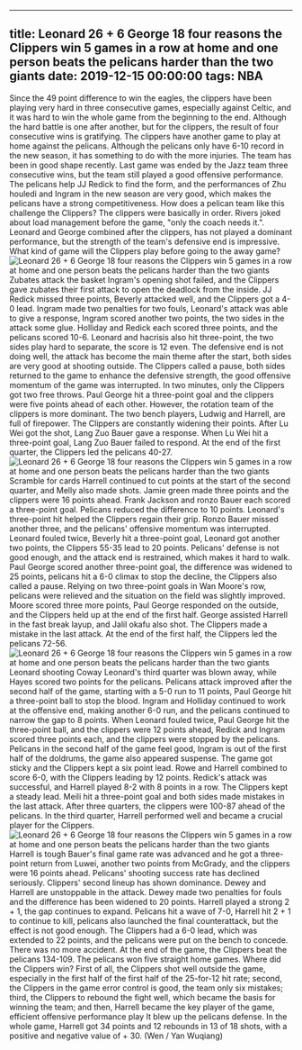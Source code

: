 
---
title: Leonard 26 + 6 George 18 four reasons the Clippers win 5 games in a row at home and one person beats the pelicans harder than the two giants
date: 2019-12-15 00:00:00
tags:  NBA
---
Since the 49 point difference to win the eagles, the clippers have been playing very hard in three consecutive games, especially against Celtic, and it was hard to win the whole game from the beginning to the end. Although the hard battle is one after another, but for the clippers, the result of four consecutive wins is gratifying. The clippers have another game to play at home against the pelicans.
Although the pelicans only have 6-10 record in the new season, it has something to do with the more injuries. The team has been in good shape recently. Last game was ended by the Jazz team three consecutive wins, but the team still played a good offensive performance. The pelicans help JJ Redick to find the form, and the performances of Zhu houledi and Ingram in the new season are very good, which makes the pelicans have a strong competitiveness.
How does a pelican team like this challenge the Clippers? The clippers were basically in order. Rivers joked about load management before the game, "only the coach needs it.". Leonard and George combined after the clippers, has not played a dominant performance, but the strength of the team's defensive end is impressive. What kind of game will the Clippers play before going to the away game?
![Leonard 26 + 6 George 18 four reasons the Clippers win 5 games in a row at home and one person beats the pelicans harder than the two giants](1e8df89b53744f488faab95f0cccc86c.jpg)
Zubates attack the basket
Ingram's opening shot failed, and the Clippers gave zubates their first attack to open the deadlock from the inside. JJ Redick missed three points, Beverly attacked well, and the Clippers got a 4-0 lead. Ingram made two penalties for two fouls, Leonard's attack was able to give a response, Ingram scored another two points, the two sides in the attack some glue. Holliday and Redick each scored three points, and the pelicans scored 10-6.
Leonard and hacrisis also hit three-point, the two sides play hard to separate, the score is 12 even. The defensive end is not doing well, the attack has become the main theme after the start, both sides are very good at shooting outside. The Clippers called a pause, both sides returned to the game to enhance the defensive strength, the good offensive momentum of the game was interrupted. In two minutes, only the Clippers got two free throws.
Paul George hit a three-point goal and the clippers were five points ahead of each other. However, the rotation team of the clippers is more dominant. The two bench players, Ludwig and Harrell, are full of firepower. The Clippers are constantly widening their points. After Lu Wei got the shot, Lang Zuo Bauer gave a response. When Lu Wei hit a three-point goal, Lang Zuo Bauer failed to respond. At the end of the first quarter, the Clippers led the pelicans 40-27.
![Leonard 26 + 6 George 18 four reasons the Clippers win 5 games in a row at home and one person beats the pelicans harder than the two giants](7d181a9e81014dfd878d37133a050e7e.jpg)
Scramble for cards
Harrell continued to cut points at the start of the second quarter, and Melly also made shots. Jamie green made three points and the clippers were 16 points ahead. Frank Jackson and ronzo Bauer each scored a three-point goal. Pelicans reduced the difference to 10 points. Leonard's three-point hit helped the Clippers regain their grip. Ronzo Bauer missed another three, and the pelicans' offensive momentum was interrupted.
Leonard fouled twice, Beverly hit a three-point goal, Leonard got another two points, the Clippers 55-35 lead to 20 points. Pelicans' defense is not good enough, and the attack end is restrained, which makes it hard to walk. Paul George scored another three-point goal, the difference was widened to 25 points, pelicans hit a 6-0 climax to stop the decline, the Clippers also called a pause.
Relying on two three-point goals in Wan Moore's row, pelicans were relieved and the situation on the field was slightly improved. Moore scored three more points, Paul George responded on the outside, and the Clippers held up at the end of the first half. George assisted Harrell in the fast break layup, and Jalil okafu also shot. The Clippers made a mistake in the last attack. At the end of the first half, the Clippers led the pelicans 72-56.
![Leonard 26 + 6 George 18 four reasons the Clippers win 5 games in a row at home and one person beats the pelicans harder than the two giants](3d5f732f3a914f89b3ac40fe6b6a5ee0.jpg)
Leonard shooting
Coway Leonard's third quarter was blown away, while Hayes scored two points for the pelicans. Pelicans attack improved after the second half of the game, starting with a 5-0 run to 11 points, Paul George hit a three-point ball to stop the blood. Ingram and Holliday continued to work at the offensive end, making another 6-0 run, and the pelicans continued to narrow the gap to 8 points.
When Leonard fouled twice, Paul George hit the three-point ball, and the clippers were 12 points ahead, Redick and Ingram scored three points each, and the clippers were stopped by the pelicans. Pelicans in the second half of the game feel good, Ingram is out of the first half of the doldrums, the game also appeared suspense. The game got sticky and the Clippers kept a six point lead.
Rowe and Harrell combined to score 6-0, with the Clippers leading by 12 points. Redick's attack was successful, and Harrell played 8-2 with 8 points in a row. The Clippers kept a steady lead. Meili hit a three-point goal and both sides made mistakes in the last attack. After three quarters, the clippers were 100-87 ahead of the pelicans. In the third quarter, Harrell performed well and became a crucial player for the Clippers.
![Leonard 26 + 6 George 18 four reasons the Clippers win 5 games in a row at home and one person beats the pelicans harder than the two giants](2b02ce2fef8248389abc0851bd0db3fe.jpg)
Harrell is tough
Bauer's final game rate was advanced and he got a three-point return from Luwei, another two points from McGrady, and the clippers were 16 points ahead. Pelicans' shooting success rate has declined seriously. Clippers' second lineup has shown dominance. Dewey and Harrell are unstoppable in the attack. Dewey made two penalties for fouls and the difference has been widened to 20 points. Harrell played a strong 2 + 1, the gap continues to expand.
Pelicans hit a wave of 7-0, Harrell hit 2 + 1 to continue to kill, pelicans also launched the final counterattack, but the effect is not good enough. The Clippers had a 6-0 lead, which was extended to 22 points, and the pelicans were put on the bench to concede. There was no more accident. At the end of the game, the Clippers beat the pelicans 134-109.
The pelicans won five straight home games. Where did the Clippers win?
First of all, the Clippers shot well outside the game, especially in the first half of the first half of the 25-for-12 hit rate; second, the Clippers in the game error control is good, the team only six mistakes; third, the Clippers to rebound the fight well, which became the basis for winning the team; and then, Harrell became the key player of the game, efficient offensive performance play It blew up the pelicans defense.
In the whole game, Harrell got 34 points and 12 rebounds in 13 of 18 shots, with a positive and negative value of + 30.
(Wen / Yan Wuqiang)